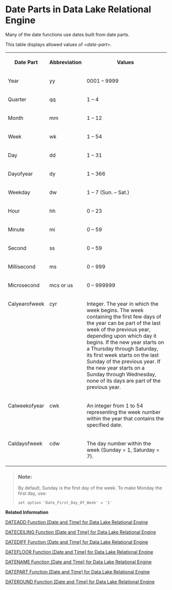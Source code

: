 <!-- loioa52b8dd384f210159bb4a3e3e02cb09f -->

# Date Parts in Data Lake Relational Engine

Many of the date functions use dates built from date parts.



This table displays allowed values of *<date-part\>*.


<table>
<tr>
<th valign="top">

Date Part

</th>
<th valign="top">

Abbreviation

</th>
<th valign="top">

Values

</th>
</tr>
<tr>
<td valign="top">

Year

</td>
<td valign="top">

yy

</td>
<td valign="top">

0001 – 9999

</td>
</tr>
<tr>
<td valign="top">

Quarter

</td>
<td valign="top">

qq

</td>
<td valign="top">

1 – 4

</td>
</tr>
<tr>
<td valign="top">

Month

</td>
<td valign="top">

mm

</td>
<td valign="top">

1 – 12

</td>
</tr>
<tr>
<td valign="top">

Week

</td>
<td valign="top">

wk

</td>
<td valign="top">

1 – 54

</td>
</tr>
<tr>
<td valign="top">

Day

</td>
<td valign="top">

dd

</td>
<td valign="top">

1 – 31

</td>
</tr>
<tr>
<td valign="top">

Dayofyear

</td>
<td valign="top">

dy

</td>
<td valign="top">

1 – 366

</td>
</tr>
<tr>
<td valign="top">

Weekday

</td>
<td valign="top">

dw

</td>
<td valign="top">

1 – 7 \(Sun. – Sat.\)

</td>
</tr>
<tr>
<td valign="top">

Hour

</td>
<td valign="top">

hh

</td>
<td valign="top">

0 – 23

</td>
</tr>
<tr>
<td valign="top">

Minute

</td>
<td valign="top">

mi

</td>
<td valign="top">

0 – 59

</td>
</tr>
<tr>
<td valign="top">

Second

</td>
<td valign="top">

ss

</td>
<td valign="top">

0 – 59

</td>
</tr>
<tr>
<td valign="top">

Millisecond

</td>
<td valign="top">

ms

</td>
<td valign="top">

0 – 999

</td>
</tr>
<tr>
<td valign="top">

Microsecond

</td>
<td valign="top">

mcs or us

</td>
<td valign="top">

0 – 999999

</td>
</tr>
<tr>
<td valign="top">

Calyearofweek

</td>
<td valign="top">

cyr

</td>
<td valign="top">

Integer. The year in which the week begins. The week containing the first few days of the year can be part of the last week of the previous year, depending upon which day it begins. If the new year starts on a Thursday through Saturday, its first week starts on the last Sunday of the previous year. If the new year starts on a Sunday through Wednesday, none of its days are part of the previous year.

</td>
</tr>
<tr>
<td valign="top">

Calweekofyear

</td>
<td valign="top">

cwk

</td>
<td valign="top">

An integer from 1 to 54 representing the week number within the year that contains the specified date.

</td>
</tr>
<tr>
<td valign="top">

Caldayofweek

</td>
<td valign="top">

cdw

</td>
<td valign="top">

The day number within the week \(Sunday = 1, Saturday = 7\).

</td>
</tr>
</table>



> ### Note:  
> By default, Sunday is the first day of the week. To make Monday the first day, use:
> 
> ```
> set option 'Date_First_Day_Of_Week' = '1'
> ```

**Related Information**  


[DATEADD Function \[Date and Time\] for Data Lake Relational Engine](dateadd-function-date-and-time-for-data-lake-relational-engine-a5449de.md "Returns the date produced by adding the specified number of the specified date parts to a date.")

[DATECEILING Function \[Date and Time\] for Data Lake Relational Engine](dateceiling-function-date-and-time-for-data-lake-relational-engine-a545210.md "Calculates a new date, time, or datetime value by increasing the provided value up to the nearest larger value of the specified granularity.")

[DATEDIFF Function \[Date and Time\] for Data Lake Relational Engine](datediff-function-date-and-time-for-data-lake-relational-engine-a545a63.md "Returns the interval between two dates.")

[DATEFLOOR Function \[Date and Time\] for Data Lake Relational Engine](datefloor-function-date-and-time-for-data-lake-relational-engine-a5462b6.md "Calculates a new date, time, or datetime value by reducing the provided value down to the nearest lower value of the specified multiple with the specified granularity.")

[DATENAME Function \[Date and Time\] for Data Lake Relational Engine](datename-function-date-and-time-for-data-lake-relational-engine-a5472b7.md "Returns the name of the specified part (such as the month “June”) of a date/time value, as a character string.")

[DATEPART Function \[Date and Time\] for Data Lake Relational Engine](datepart-function-date-and-time-for-data-lake-relational-engine-a547b06.md "Returns an integer value for the specified part of a date/time value.")

[DATEROUND Function \[Date and Time\] for Data Lake Relational Engine](dateround-function-date-and-time-for-data-lake-relational-engine-a5483a3.md "Calculates a new date, time, or datetime value by rounding the provided value up or down to the nearest multiple of the specified value with the specified granularity.")

